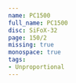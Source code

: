 ```yaml
---
name: PC1500
full_name: PC1500
disc: SiFoX-32
page: 150/2
missing: true
monospace: true
tags:
- Unproportional
---
```

